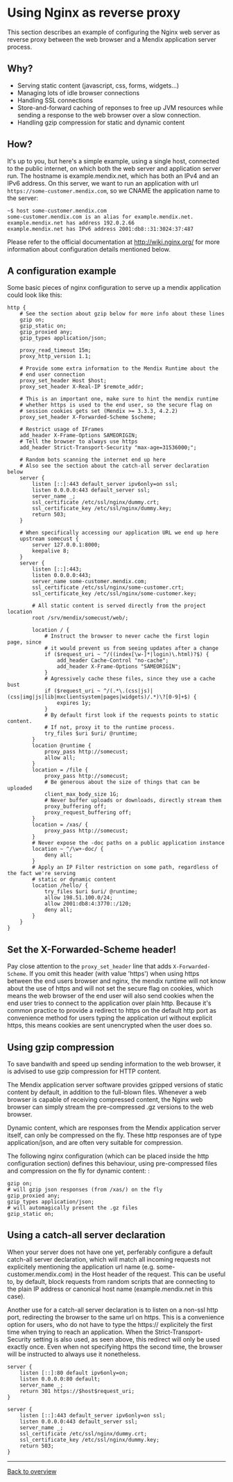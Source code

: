 # Using Nginx as reverse proxy

This section describes an example of configuring the Nginx web server as reverse proxy between the web browser and a Mendix application server process.

## Why?

 * Serving static content (javascript, css, forms, widgets...)
 * Managing lots of idle browser connections
 * Handling SSL connections
 * Store-and-forward caching of reponses to free up JVM resources while sending a response to the web browser over a slow connection.
 * Handling gzip compression for static and dynamic content

## How?

It's up to you, but here's a simple example, using a single host, connected to the public internet, on which both the web server and application server run. The hostname is example.mendix.net, which has both an IPv4 and an IPv6 address. On this server, we want to run an application with url `https://some-customer.mendix.com`, so we CNAME the application name to the server:

    ~$ host some-customer.mendix.com
    some-customer.mendix.com is an alias for example.mendix.net.
    example.mendix.net has address 192.0.2.66
    example.mendix.net has IPv6 address 2001:db8::31:3024:37:487

Please refer to the official documentation at http://wiki.nginx.org/ for more information about configuration details mentioned below.

## A configuration example

Some basic pieces of nginx configuration to serve up a mendix application could look like this:

    http {
        # See the section about gzip below for more info about these lines
        gzip on;
        gzip_static on;
        gzip_proxied any;
        gzip_types application/json;

        proxy_read_timeout 15m;
        proxy_http_version 1.1;

        # Provide some extra information to the Mendix Runtime about the
        # end user connection
        proxy_set_header Host $host;
        proxy_set_header X-Real-IP $remote_addr;

        # This is an important one, make sure to hint the mendix runtime
        # whether https is used to the end user, so the secure flag on
        # session cookies gets set (Mendix >= 3.3.3, 4.2.2)
        proxy_set_header X-Forwarded-Scheme $scheme;

        # Restrict usage of IFrames
        add_header X-Frame-Options SAMEORIGIN;
        # Tell the browser to always use https
        add_header Strict-Transport-Security "max-age=31536000;";

        # Random bots scanning the internet end up here
        # Also see the section about the catch-all server declaration below
        server {
            listen [::]:443 default_server ipv6only=on ssl;
            listen 0.0.0.0:443 default_server ssl;
            server_name _;
            ssl_certificate /etc/ssl/nginx/dummy.crt;
            ssl_certificate_key /etc/ssl/nginx/dummy.key;
            return 503;
        }

        # When specifically accessing our application URL we end up here
        upstream somecust {
            server 127.0.0.1:8000;
            keepalive 8;
        }
        server {
            listen [::]:443;
            listen 0.0.0.0:443;
            server_name some-customer.mendix.com;
            ssl_certificate /etc/ssl/nginx/some-customer.crt;
            ssl_certificate_key /etc/ssl/nginx/some-customer.key;

            # All static content is served directly from the project location
            root /srv/mendix/somecust/web/;

            location / {
                # Instruct the browser to never cache the first login page, since
                # it would prevent us from seeing updates after a change
                if ($request_uri ~ ^/((index[\w-]*|login)\.html)?$) {
                    add_header Cache-Control "no-cache";
                    add_header X-Frame-Options "SAMEORIGIN";
                }
                # Agressively cache these files, since they use a cache bust
                if ($request_uri ~ ^/(.*\.(css|js)|(css|img|js|lib|mxclientsystem|pages|widgets)/.*)\?[0-9]+$) {
                    expires 1y;
                }
                # By default first look if the requests points to static content.
                # If not, proxy it to the runtime process.
                try_files $uri $uri/ @runtime;
            }
            location @runtime {
                proxy_pass http://somecust;
                allow all;
            }
            location = /file {
                proxy_pass http://somecust;
                # Be generous about the size of things that can be uploaded
                client_max_body_size 1G;
                # Never buffer uploads or downloads, directly stream them
                proxy_buffering off;
                proxy_request_buffering off;
            }
            location = /xas/ {
                proxy_pass http://somecust;
            }
            # Never expose the -doc paths on a public application instance
            location ~ ^/\w+-doc/ {
                deny all;
            }
            # Apply an IP Filter restriction on some path, regardless of the fact we're serving
            # static or dynamic content
            location /hello/ {
                try_files $uri $uri/ @runtime;
                allow 198.51.100.0/24;
                allow 2001:db8:4:3770::/120;
                deny all;
            }
        }
    }

## Set the X-Forwarded-Scheme header!

Pay close attention to the `proxy_set_header` line that adds `X-Forwarded-Scheme`. If you omit this header (with value 'https') when using https between the end users browser and nginx, the mendix runtime will not know about the use of https and will not set the secure flag on cookies, which means the web browser of the end user will also send cookies when the end user tries to connect to the application over plain http. Because it's common practice to provide a redirect to https on the default http port as convenience method for users typing the application url without explicit https, this means cookies are sent unencrypted when the user does so.

## Using gzip compression

To save bandwith and speed up sending information to the web browser, it is advised to use gzip compression for HTTP content.

The Mendix application server software provides gzipped versions of static content by default, in addition to the full-blown files. Whenever a web browser is capable of receiving compressed content, the Nginx web browser can simply stream the pre-compressed .gz versions to the web browser.

Dynamic content, which are responses from the Mendix application server itself, can only be compressed on the fly. These http responses are of type application/json, and are often very suitable for compression.

The following nginx configuration (which can be placed inside the http configuration section) defines this behaviour, using pre-compressed files and compression on the fly for dynamic content: :

    gzip on;
    # will gzip json responses (from /xas/) on the fly
    gzip_proxied any;
    gzip_types application/json;
    # will automagically present the .gz files
    gzip_static on;

## Using a catch-all server declaration

When your server does not have one yet, perferably configure a default catch-all server declaration, which will match all incoming requests not explicitely mentioning the application url name (e.g. some-customer.mendix.com) in the Host header of the request. This can be useful to, by default, block requests from random scripts that are connecting to the plain IP address or canonical host name (example.mendix.net in this case).

Another use for a catch-all server declaration is to listen on a non-ssl http port, redirecting the browser to the same url on https. This is a convenience option for users, who do not have to type the https:// explicitely the first time when trying to reach an application. When the Strict-Transport-Security setting is also used, as seen above, this redirect will only be used exactly once. Even when not specifying https the second time, the browser will be instructed to always use it nonetheless.

    server {
        listen [::]:80 default ipv6only=on;
        listen 0.0.0.0:80 default;
        server_name _;
        return 301 https://$host$request_uri;
    }

    server {
        listen [::]:443 default_server ipv6only=on ssl;
        listen 0.0.0.0:443 default_server ssl;
        server_name _;
        ssl_certificate /etc/ssl/nginx/dummy.crt;
        ssl_certificate_key /etc/ssl/nginx/dummy.key;
        return 503;
    }

- - -

[Back to overview](README.md)

